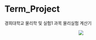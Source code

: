 # Term_Project
경희대학교 물리학 및 실험1 과목 물리실험 계산기

<p align="center">
 <img src="![Term Project flowchart](https://github.com/reewon/Term_Project/assets/85295944/033b7694-7e50-4e12-8037-0bcaba8ccbae)">
</p>
